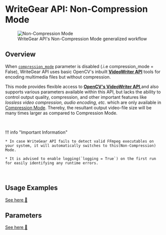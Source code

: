 <!--
===============================================
vidgear library source-code is deployed under the Apache 2.0 License:

Copyright (c) 2019 Abhishek Thakur(@abhiTronix) <abhi.una12@gmail.com>

Licensed under the Apache License, Version 2.0 (the "License");
you may not use this file except in compliance with the License.
You may obtain a copy of the License at

   http://www.apache.org/licenses/LICENSE-2.0

Unless required by applicable law or agreed to in writing, software
distributed under the License is distributed on an "AS IS" BASIS,
WITHOUT WARRANTIES OR CONDITIONS OF ANY KIND, either express or implied.
See the License for the specific language governing permissions and
limitations under the License.
===============================================
-->

# WriteGear API: Non-Compression Mode

<figure>
  <img src="../../../../assets/images/writegear_ncm.png" loading="lazy" alt="Non-Compression Mode" class="center-small"/>
  <figcaption>WriteGear API's Non-Compression Mode generalized workflow</figcaption>
</figure>

## Overview


When [`compression_mode`](../params/#compression_mode) parameter is disabled (.i.e compression_mode = False), WriteGear API uses basic OpenCV's inbuilt [**VideoWriter API**](https://docs.opencv.org/master/dd/d9e/classcv_1_1VideoWriter.html#ad59c61d8881ba2b2da22cff5487465b5) tools for encoding multimedia files but without compression.

This mode provides flexible access to [**OpenCV's VideoWriter API**](https://docs.opencv.org/master/dd/d9e/classcv_1_1VideoWriter.html#ad59c61d8881ba2b2da22cff5487465b5),and also supports various parameters available within this API, but lacks the ability to control output quality, compression, and other important features like _lossless video compression, audio encoding, etc._ which are only available in [Compression Mode](../../compression/overview/). Thereby, the resultant output video-file size will be many times larger as compared to Compression Mode.


&nbsp; 


!!! info "Important Information"
		
	* In case WriteGear API fails to detect valid FFmpeg executables on your system, it will automatically switches to this(Non-Compression) Mode.

	* It is advised to enable logging(`logging = True`) on the first run for easily identifying any runtime errors.


&thinsp;

## Usage Examples

<div>
<a href="../usage/">See here 🚀</a>
</div>


## Parameters

<div>
<a href="../params/">See here 🚀</a>
</div>

&thinsp; 
